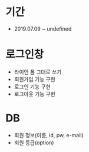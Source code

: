 # 기간
- 2019.07.09 ~ undefined

# 로그인창
- 라이언 폼 그대로 쓰기
- 회원가입 기능 구현
- 로그인 기능 구현
- 로그아웃 기능 구현

# DB
- 회원 정보(이름, id, pw, e-mail)
- 회원 등급(option)

